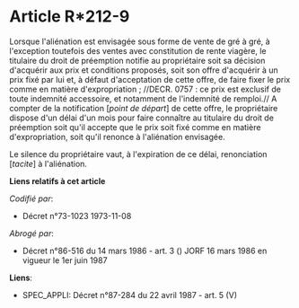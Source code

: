 # Article R*212-9

Lorsque l'aliénation est envisagée sous forme de vente de gré à gré, à l'exception toutefois des ventes avec constitution de
rente viagère, le titulaire du droit de préemption notifie au propriétaire soit sa décision d'acquérir aux prix et conditions
proposés, soit son offre d'acquérir à un prix fixé par lui et, à défaut d'acceptation de cette offre, de faire fixer le prix
comme en matière d'expropriation ; //DECR. 0757 : ce prix est exclusif de toute indemnité accessoire, et notamment de
l'indemnité de remploi.//         A compter de la notification [*point de départ*] de cette offre, le propriétaire dispose
d'un délai d'un mois pour faire connaître au titulaire du droit de préemption soit qu'il accepte que le prix soit fixé comme
en matière d'expropriation, soit qu'il renonce à l'aliénation envisagée.

Le silence du propriétaire vaut, à l'expiration de ce délai, renonciation [*tacite*] à l'aliénation.

**Liens relatifs à cet article**

_Codifié par_:

  - Décret n°73-1023 1973-11-08

_Abrogé par_:

  - Décret n°86-516 du 14 mars 1986 - art. 3 () JORF 16 mars 1986 en vigueur le 1er juin 1987

**Liens**:

  - SPEC_APPLI: Décret n°87-284 du 22 avril 1987 - art. 5 (V)
